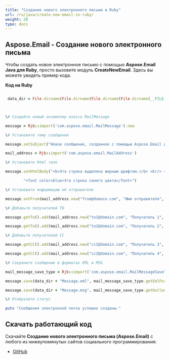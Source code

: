 ```yaml
---
title: "Создание нового электронного письма в Ruby"
url: /ru/java/create-new-email-in-ruby/
weight: 20
type: docs
---
```


## **Aspose.Email - Создание нового электронного письма**
Чтобы создать новое электронное письмо с помощью **Aspose.Email Java для Ruby**, просто вызовите модуль **CreateNewEmail**. Здесь вы можете увидеть пример кода.

**Код на Ruby**

``` ruby

 data_dir = File.dirname(File.dirname(File.dirname(File.dirname(__FILE__)))) + '/data/'



\# Создайте новый экземпляр класса MailMessage

message = Rjb::import('com.aspose.email.MailMessage').new

\# Установите тему сообщения

message.setSubject("Новое сообщение, созданное с помощью Aspose.Email для Java")

mail_address = Rjb::import('com.aspose.email.MailAddress')

\# Установите Html тело

message.setHtmlBody("<b>Эта строка выделена жирным шрифтом.</b> <br/> <br/>" +

        "<font color=blue>Эта строка синего цвета</font>")

\# Установите информацию об отправителе

message.setFrom(mail_address.new("from@domain.com", "Имя отправителя", false))

\# Добавьте получателей TO

message.getTo().add(mail_address.new("to1@domain.com", "Получатель 1", false))

message.getTo().add(mail_address.new("to2@domain.com", "Получатель 2", false))

\# Добавьте получателей CC

message.getCC().add(mail_address.new("cc1@domain.com", "Получатель 3", false))

message.getCC().add(mail_address.new("cc2@domain.com", "Получатель 4", false))

\# Сохраните сообщение в форматах EML и MSG

mail_message_save_type = Rjb::import('com.aspose.email.MailMessageSaveType')

message.save(data_dir + "Message.eml", mail_message_save_type.getEmlFormat())

message.save(data_dir + "Message.msg", mail_message_save_type.getOutlookMessageFormat())

\# Отобразите статус

puts "Сообщения электронной почты успешно созданы."

```
## **Скачать работающий код**
Скачайте **Создание нового электронного письма (Aspose.Email)** с любого из нижеупомянутых сайтов социального программирования:

- [GitHub](https://github.com/aspose-email/Aspose.Email-for-Java/blob/master/Plugins/Aspose_Email_Java_for_Ruby/lib/asposeemailjava/Email/createnewemail.rb)